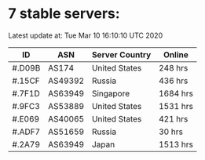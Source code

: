 # 7 stable servers:

Latest update at: Tue Mar 10 16:10:10 UTC 2020

| ID | ASN | Server Country | Online |
| -- | --- | -------------- | ------ |
| #.D09B | AS174 | United States | 248 hrs |
| #.15CF | AS49392 | Russia | 436 hrs |
| #.7F1D | AS63949 | Singapore | 1684 hrs |
| #.9FC3 | AS53889 | United States | 1531 hrs |
| #.E069 | AS40065 | United States | 421 hrs |
| #.ADF7 | AS51659 | Russia | 30 hrs |
| #.2A79 | AS63949 | Japan | 1513 hrs |

